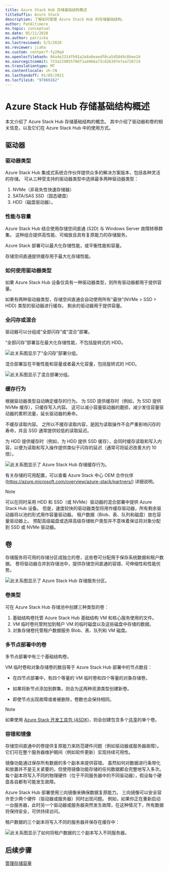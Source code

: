```yaml
---
title: Azure Stack Hub 存储基础结构概述
titleSuffix: Azure Stack
description: 了解如何管理 Azure Stack Hub 的存储基础结构。
author: PatAltimore
ms.topic: conceptual
ms.date: 05/11/2020
ms.author: patricka
ms.lastreviewed: 5/5/2020
ms.reviewer: jiaha
ms.custom: contperf-fy20q4
ms.openlocfilehash: 04a4e2314fb91a2a8a8eaedf0ca5d5849c8bee10
ms.sourcegitcommit: 733a22985570df1ad466a73cd26397e7aa726719
ms.translationtype: MT
ms.contentlocale: zh-CN
ms.lasthandoff: 01/05/2021
ms.locfileid: "97869162"
---
```

# <a name="azure-stack-hub-storage-infrastructure-overview"></a>Azure Stack Hub 存储基础结构概述

本文介绍了 Azure Stack Hub 存储基础结构的概念。 其中介绍了驱动器和卷的相关信息，以及它们在 Azure Stack Hub 中的使用方式。

## <a name="drives"></a>驱动器

### <a name="drive-types"></a>驱动器类型

Azure Stack Hub 集成式系统合作伙伴提供众多的解决方案版本，包括各种灵活的存储。 可从三种受支持的驱动器类型中选择最多两种驱动器类型：

1. NVMe（非易失性快速存储器）
1. SATA/SAS SSD（固态硬盘）
1. HDD（磁盘驱动器）。

### <a name="performance-vs-capacity"></a>性能与容量

Azure Stack Hub 结合使用存储空间直通 (S2D) 与 Windows Server 故障转移群集。 这种组合提供高性能、可缩放且具有复原能力的存储服务。

Azure Stack 部署可以最大化存储性能，或平衡性能和容量。

存储空间直通提供缓存用于最大化存储性能。

### <a name="how-drive-types-are-used"></a>如何使用驱动器类型

如果 Azure Stack Hub 设备仅具有一种驱动器类型，则所有驱动器都用于提供容量。

如果有两种驱动器类型，存储空间直通会自动使用所有“最快”(NVMe &gt; SSD &gt; HDD) 类型的驱动器进行缓存。 剩余的驱动器用于提供容量。

### <a name="all-flash-or-hybrid"></a>全闪存或混合

驱动器可以分组成“全部闪存”或“混合”部署。

“全部闪存”部署旨在最大化存储性能，不包括旋转式的 HDD。

![此关系图显示了“全闪存”部署分组。](media/azure-stack-storage-infrastructure-overview/image1.png)


混合部署旨在平衡性能和容量或者最大化容量，包括旋转式的 HDD。

![此关系图显示了混合部署分组。](media/azure-stack-storage-infrastructure-overview/image2.png)

### <a name="caching-behavior"></a>缓存行为

根据驱动器类型自动确定缓存的行为。 为 SSD 提供缓存时（例如，为 SSD 提供 NVMe 缓存），只缓存写入内容。 这可以减小容量驱动器的磨损，减少发往容量驱动器的累积流量，延长驱动器的寿命。

不缓存读取内容。 之所以不缓存读取内容，是因为读取操作不会严重影响闪存的寿命，并且 SSD 通常提供较低的读取延迟。

为 HDD 提供缓存时（例如，为 HDD 提供 SSD 缓存），会同时缓存读取和写入内容，以便为读取和写入操作提供类似于闪存的延迟（通常可将延迟改善大约 10 倍）。

![此关系图显示了 Azure Stack Hub 存储缓存行为。](media/azure-stack-storage-infrastructure-overview/image3.svg)

有关存储的可用配置，可以查看 Azure Stack 中心 OEM 合作伙伴 (https://azure.microsoft.com/overview/azure-stack/partners/) 详细说明。

> [!NOTE]
> 可以在同时采用 HDD 和 SSD（或 NVMe）驱动器的混合部署中提供 Azure Stack Hub 设备。 但是，速度较快的驱动器类型将用作缓存驱动器，所有剩余驱动器将以池的形式用作容量驱动器。 租户数据（Blob、表、队列和磁盘）放在容量驱动器上。 预配高级磁盘或选择高级存储帐户类型并不意味着保证将对象分配到 SSD 或 NVMe 驱动器。

## <a name="volumes"></a>卷

存储服务将可用的存储分区成独立的卷，这些卷可分配用于保存系统数据和租户数据。 卷将驱动器合并到存储池中，提供存储空间直通的容错、可伸缩性和性能优势。

![此关系图显示了 Azure Stack Hub 存储服务分区。](media/azure-stack-storage-infrastructure-overview/image4.svg)

### <a name="volume-types"></a>卷类型

可在 Azure Stack Hub 存储池中创建三种类型的卷：

1. 基础结构卷托管 Azure Stack Hub 基础结构 VM 和核心服务使用的文件。
1. VM 临时卷托管附加到租户 VM 的临时磁盘以及这些磁盘中存储的数据。
1. 对象存储卷托管租户数据服务 Blob、表、队列和 VM 磁盘。

### <a name="volumes-in-a-multi-node-deployment"></a>多节点部署中的卷

多节点部署中有三个基础结构卷。

VM 临时卷和对象存储卷的数目等于 Azure Stack Hub 部署中的节点数目：

- 在四节点部署中，有四个等量的 VM 临时卷和四个等量的对象存储卷。

- 如果将新节点添加到群集，则会为这两种资源类型创建新卷。

- 即使节点出现故障或者被删除，卷数也会保持相同。

> [!NOTE]
> 如果使用 [Azure Stack 开发工具包 (ASDK)](../asdk/index.yml)，则会创建包含多个[共享](azure-stack-manage-storage-shares.md)的单个卷。

### <a name="fault-tolerance-and-mirroring"></a>容错和镜像

存储空间直通中的卷提供复原能力来防范硬件问题（例如驱动器或服务器故障）。 它们可在整个服务器维护期间（例如软件更新）实现持续可用性。

镜像功能通过保存所有数据的多个副本来提供容错。 虽然如何对数据进行条带化和放置并不是无关紧要的，但使用镜像功能存储的任何数据都会完整地写入多次。 每个副本将写入不同的物理硬件（位于不同服务器中的不同驱动器），假设每个硬盘各自都有可能发生故障。 

Azure Stack Hub 部署使用三向镜像来确保数据复原能力。 三向镜像可以安全容许至少两个硬件（驱动器或服务器）同时出现问题。 例如，如果你正在重新启动一台服务器，此时另一个驱动器或服务器突然发生故障，在这种情况下，所有数据将保持安全，可供持续访问。

租户数据的三个副本将写入不同的服务器并保存在缓存中：

![此关系图显示了如何将租户数据的三个副本写入不同服务器。](media/azure-stack-storage-infrastructure-overview/image5.png)

## <a name="next-step"></a>后续步骤

[管理存储容量](azure-stack-manage-storage-shares.md) 
